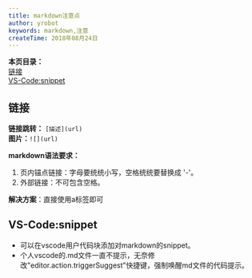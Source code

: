 ```yaml
---
title: markdown注意点
author: yrobot
keywords: markdown,注意
createTime: 2018年08月24日
---
```


__本页目录：__   
[链接](#url)  
[VS-Code:snippet](#snippet)  



## 链接
__链接跳转：__ `[描述](url)`  
__图片：__`![](url)`  

__markdown语法要求：__  
1. 页内锚点链接：字母要统统小写，空格统统要替换成 '-'。  
2. 外部链接：不可包含空格。  

__解决方案__：直接使用a标签即可  



## VS-Code:snippet

- 可以在vscode用户代码块添加对markdown的snippet。
- 个人vscode的.md文件一直不提示，无奈修改"editor.action.triggerSuggest"快捷键，强制唤醒md文件的代码提示。

